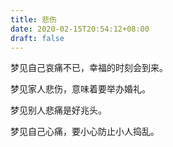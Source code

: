 ```yaml
---
title: 悲伤
date: 2020-02-15T20:54:12+08:00
draft: false
---
```


梦见自己哀痛不已，幸福的时刻会到来。



梦见家人悲伤，意味着要举办婚礼。



梦见别人悲痛是好兆头。



梦见自己心痛，要小心防止小人捣乱。


